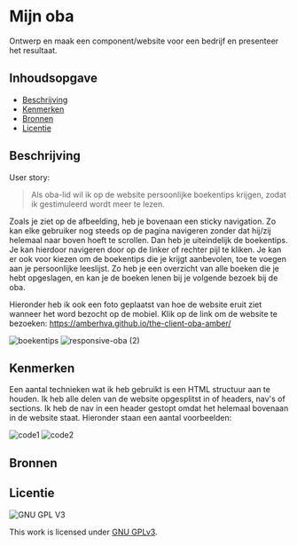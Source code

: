 # Mijn oba
Ontwerp en maak een component/website voor een bedrijf en presenteer het resultaat.

## Inhoudsopgave

  * [Beschrijving](#beschrijving)
  * [Kenmerken](#kenmerken)
  * [Bronnen](#bronnen)
  * [Licentie](#licentie)

## Beschrijving
User story:
> Als oba-lid wil ik op de website persoonlijke boekentips krijgen, zodat ik gestimuleerd wordt meer te lezen.

Zoals je ziet op de afbeelding, heb je bovenaan een sticky navigation. Zo kan elke gebruiker nog steeds op de pagina navigeren zonder dat hij/zij helemaal naar boven hoeft te scrollen. Dan heb je uiteindelijk de boekentips. Je kan hierdoor navigeren door op de linker of rechter pijl te kliken. Je kan er ook voor kiezen om de boekentips die je krijgt aanbevolen, toe te voegen aan je persoonlijke leeslijst. Zo heb je een overzicht van alle boeken die je hebt opgeslagen, en kan je de boeken lenen bij je volgende bezoek bij de oba. 

Hieronder heb ik ook een foto geplaatst van hoe de website eruit ziet wanneer het word bezocht op de mobiel. Klik op de link om de website te bezoeken:
https://amberhva.github.io/the-client-oba-amber/

![boekentips](https://user-images.githubusercontent.com/112861033/195666128-cb4fe13c-f935-4171-8d29-0acb5a9a5fa2.jpg)
![responsive-oba (2)](https://user-images.githubusercontent.com/112861033/195671724-c123c54f-2385-455e-bf5c-fd35beeccc04.png)

## Kenmerken
Een aantal technieken wat ik heb gebruikt is een HTML structuur aan te houden. Ik heb alle delen van de website opgesplitst in of headers, nav's of sections. Ik heb de nav in een header gestopt omdat het helemaal bovenaan in de website staat. Hieronder staan een aantal voorbeelden:

![code1](https://user-images.githubusercontent.com/112861033/195675237-25442e95-d426-4244-a1b8-78d19157d081.jpg)
![code2](https://user-images.githubusercontent.com/112861033/195676156-07014337-3f95-41e4-a21c-9faea64abee8.jpg)



<!-- Bij Kenmerken staat welke technieken zijn gebruikt en hoe. Wat is de HTML structuur? Wat zijn de belangrijkste dingen in CSS? Wat is er met Javascript gedaan en hoe? Misschien heb je een framwork of library gebruikt? -->



## Bronnen

## Licentie

![GNU GPL V3](https://www.gnu.org/graphics/gplv3-127x51.png)

This work is licensed under [GNU GPLv3](./LICENSE).

